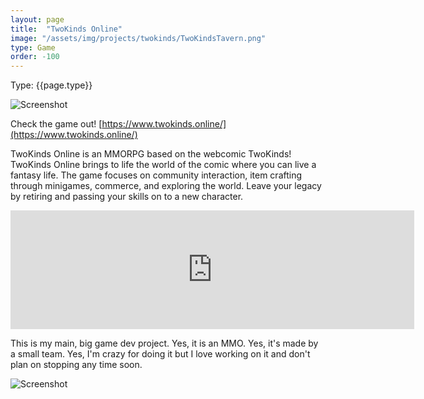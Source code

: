 ```yaml
---
layout: page
title:  "TwoKinds Online"
image: "/assets/img/projects/twokinds/TwoKindsTavern.png"
type: Game
order: -100
---
```

Type: {{page.type}}  

![Screenshot]({{page.image}})

Check the game out! [https://www.twokinds.online/](https://www.twokinds.online/)

TwoKinds Online is an MMORPG based on the webcomic TwoKinds! TwoKinds Online brings to life the world of the comic where you can live a fantasy life. The game focuses on community interaction, item crafting through minigames, commerce, and exploring the world. Leave your legacy by retiring and passing your skills on to a new character. 

<iframe src="https://store.steampowered.com/widget/690100/" frameborder="0" width="646" height="190"></iframe>

This is my main, big game dev project. Yes, it is an MMO. Yes, it's made by a small team. Yes, I'm crazy for doing it but I love working on it and don't plan on stopping any time soon.

![Screenshot](https://cookiedragon.sfo2.cdn.digitaloceanspaces.com/blog/v0_52_7/TwokindsOnline20201114T18_14_24_572805908_00.png)